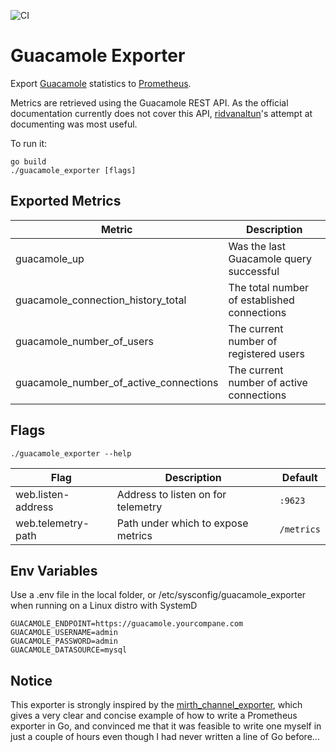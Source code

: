 ![CI](https://github.com/tschoonj/guacamole_exporter/workflows/CI/badge.svg?branch=master&event=push)

# Guacamole Exporter

Export [Guacamole](https://guacamole.apache.org) statistics to [Prometheus](https://prometheus.io).

Metrics are retrieved using the Guacamole REST API. As the official documentation currently does not cover this API, [ridvanaltun](https://github.com/ridvanaltun/guacamole-rest-api-documentation)'s attempt at documenting was most useful.

To run it:

    go build
    ./guacamole_exporter [flags]

## Exported Metrics
| Metric | Description |
| ------ | ------- |
| guacamole_up | Was the last Guacamole query successful |
| guacamole_connection_history_total | The total number of established connections |
| guacamole_number_of_users  | The current number of registered users |
| guacamole_number_of_active_connections| The current number of active connections |

## Flags
    ./guacamole_exporter --help

| Flag | Description | Default |
| ---- | ----------- | ------- |
| web.listen-address | Address to listen on for telemetry | `:9623` |
| web.telemetry-path | Path under which to expose metrics | `/metrics` |

## Env Variables

Use a .env file in the local folder, or /etc/sysconfig/guacamole_exporter when running on a Linux distro with SystemD
```
GUACAMOLE_ENDPOINT=https://guacamole.yourcompane.com
GUACAMOLE_USERNAME=admin
GUACAMOLE_PASSWORD=admin
GUACAMOLE_DATASOURCE=mysql
```

## Notice

This exporter is strongly inspired by the [mirth_channel_exporter](https://github.com/teamzerolabs/mirth_channel_exporter), which gives a very clear and concise example of how to write a Prometheus exporter in Go, and convinced me that it was feasible to write one myself in just a couple of hours even though I had never written a line of Go before...
